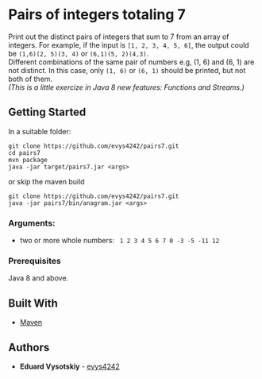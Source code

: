# Pairs of integers totaling 7

Print out the distinct pairs of integers that sum to 7 from an array of integers. 
For example, if the input is `[1, 2, 3, 4, 5, 6]`, the output could be `(1,6)(2, 5)(3, 4)` or `(6,1)(5, 2)(4,3)`.  
Different combinations of the same pair of numbers e.g, (1, 6) and (6, 1) are not distinct. 
In this case, only `(1, 6)` or `(6, 1)` should be printed, but not both of them.  
_(This is a little exercize in Java 8 new features: Functions and Streams.)_


## Getting Started

In a suitable folder:
```
git clone https://github.com/evys4242/pairs7.git
cd pairs7
mvn package
java -jar target/pairs7.jar <args>
```
or skip the maven build
```
git clone https://github.com/evys4242/pairs7.git
java -jar pairs7/bin/anagram.jar <args>
```

### Arguments:
* two or more whole numbers: ` 1 2 3 4 5 6 7 0 -3 -5 -11 12`

### Prerequisites
Java 8 and above.


## Built With

* [Maven](https://maven.apache.org/)

## Authors

* **Eduard Vysotskiy** - [evys4242](https://github.com/evys4242)

